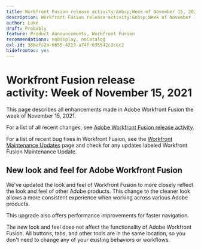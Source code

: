 ```yaml
---
title: Workfront Fusion release activity:&nbsp;Week of November 15, 2021
description: Workfront Fusion release activity:&nbsp;Week of November 15, 2021
author: Luke
draft: Probably
feature: Product Announcements, Workfront Fusion
recommendations: noDisplay, noCatalog
exl-id: 36befe2a-6655-4213-a74f-635542c2cec2
hidefromtoc: yes
---
```

# Workfront Fusion release activity:&nbsp;Week of November 15, 2021

This page describes all enhancements made in Adobe Workfront Fusion the week of November 15, 2021.

For a list of all recent changes, see [Adobe Workfront Fusion release activity](/help/workfront-fusion/fusion-product-releases/fusion-release-activity.md).

For a list of recent bug fixes in Workfront Fusion, see the [Workfront Maintenance Updates](https://experienceleague.adobe.com/docs/workfront-known-issues/releases/current-updates.html) page and check for any updates labeled Workfront Fusion Maintenance Update.

## New look and feel for Adobe Workfront Fusion

We've updated the look and feel of Workfront Fusion to more closely reflect the look and feel of other Adobe products. This change to the cleaner look allows a more consistent experience when working across various Adobe products.

This upgrade also offers performance improvements for faster navigation.

The new look and feel does not affect the functionality of Adobe Workfront Fusion. All buttons, tabs, and other tools are in the same location, so you don't need to change any of your existing behaviors or workflows.

<!--
<div data-mc-conditions="QuicksilverOrClassic.Draft mode">
<h2>Adobe PDF Tools now available in Workfront Fusion</h2>
<p>Now you can use Adobe Workfront Fusion to create and modify PDFs. Because Workfront Fusion is part of the Adobe product suite, you don't need a separate Adobe account to use these modules.</p>
<p>With the Adobe PDF tools modules, you can:</p>
<ul>
<li> <p>Create a PDF from an image, document, or HTML file</p> </li>
<li> <p>Convert a PDF to an image or document</p> </li>
<li> <p>Combine PDF files into one larger PDF file</p> </li>
<li> <p>Secure a PDF file with a password, or remove password protection from a PDF</p> </li>
<li> <p>Compress PDF files to use less memory or bandwidth</p> </li>
<li> <p>Linearize a PDF file so that it can be read page-by-page before the entire file is downloaded</p> </li>
<li> <p>Use Optical Character Recognition (OCR) on a file</p> </li>
<li> <p>Modify a PDF by deleting or rotating certain pages</p> </li>
<li> <p>Get PDF file properties such as page count, version, or encryption</p> </li>
</ul>
<p>For more information, see <a href="../../../workfront-fusion/apps-and-their-modules/pdf-modules.md" class="MCXref xref" xrefformat="{para}">Adobe PDF&nbsp;Services</a>.</p>
</div>
-->
